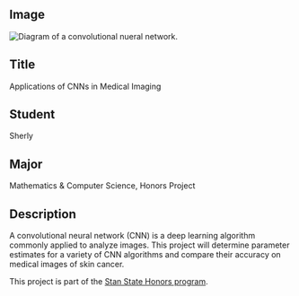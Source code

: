 ## Image

<img src="{{ url_for('static', filename='images/CNN_image.png') }}" alt="Diagram of a convolutional nueral network.">

## Title

Applications of CNNs in Medical Imaging

## Student

Sherly

## Major

Mathematics &amp; Computer Science, Honors Project

## Description

A convolutional neural network (CNN) is a deep learning algorithm commonly applied to analyze images. This project will determine parameter estimates for a variety of CNN algorithms and compare their accuracy on medical images of skin cancer.

This project is part of the [Stan State Honors program](https://www.csustan.edu/honors).
